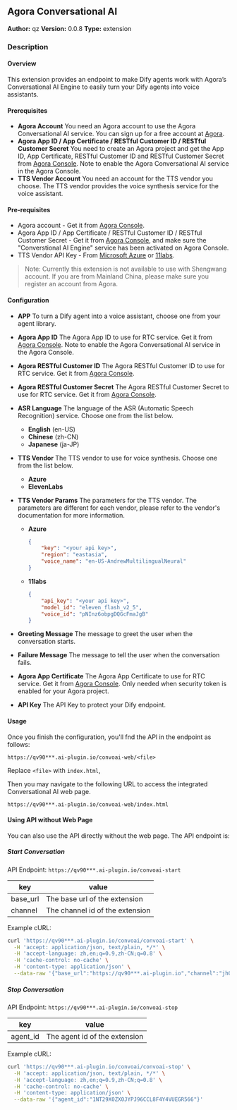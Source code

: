## Agora Conversational AI

**Author:** qz
**Version:** 0.0.8
**Type:** extension

### Description

#### Overview

This extension provides an endpoint to make Dify agents work with Agora’s Conversational AI Engine to easily turn your Dify agents into voice assistants.

#### Prerequisites

- **Agora Account**
    You need an Agora account to use the Agora Conversational AI service. You can sign up for a free account at [Agora](https://sso.agora.io/en/signup/).
- **Agora App ID / App Certificate / RESTful Customer ID / RESTful Customer Secret**
    You need to create an Agora project and get the App ID, App Certificate, RESTful Customer ID and RESTful Customer Secret from [Agora Console](https://console.agora.io/v2). Note to enable the Agora Conversational AI service in the Agora Console.
- **TTS Vendor Account**
    You need an account for the TTS vendor you choose. The TTS vendor provides the voice synthesis service for the voice assistant. 

#### Pre-requisites

- Agora account - Get it from [Agora Console](https://sso.agora.io/en/signup/).
- Agora App ID / App Certificate / RESTful Customer ID / RESTful Customer Secret - Get it from [Agora Console](https://console.agora.io/v2), and make sure the "Converstional AI Engine" service has been activated on Agora Console.
- TTS Vendor API Key - From [Microsoft Azure](https://portal.azure.com/) or [11labs](https://elevenlabs.io/app/settings/api-keys).

> Note: Currently this extension is not available to use with Shengwang account. If you are from Mainland China, please make sure you register an account from Agora.

#### Configuration

- **APP**
    To turn a Dify agent into a voice assistant, choose one from your agent library.
- **Agora App ID**
    The Agora App ID to use for RTC service. Get it from [Agora Console](https://console.agora.io/v2). Note to enable the Agora Conversational AI service in the Agora Console.
- **Agora RESTful Customer ID**
    The Agora RESTful Customer ID to use for RTC service. Get it from [Agora Console](https://console.agora.io/v2).
- **Agora RESTful Customer Secret**
    The Agora RESTful Customer Secret to use for RTC service. Get it from [Agora Console](https://console.agora.io/v2).
- **ASR Language**
    The language of the ASR (Automatic Speech Recognition) service. Choose one from the list below.
  - **English** (en-US)
  - **Chinese** (zh-CN)
  - **Japanese** (ja-JP)
- **TTS Vendor**
    The TTS vendor to use for voice synthesis. Choose one from the list below.
  - **Azure**
  - **ElevenLabs**
- **TTS Vendor Params**
    The parameters for the TTS vendor. The parameters are different for each vendor, please refer to the vendor's documentation for more information.
  - **Azure**

    ```json
    {
        "key": "<your api key>",
        "region": "eastasia",
        "voice_name": "en-US-AndrewMultilingualNeural"
    }
    ```

  - **11labs**

    ```json
    {
        "api_key": "<your api key>",
        "model_id": "eleven_flash_v2_5",
        "voice_id": "pNInz6obpgDQGcFmaJgB"
    }
    ```

- **Greeting Message**
    The message to greet the user when the conversation starts.
- **Failure Message**
    The message to tell the user when the conversation fails.
- **Agora App Certificate**
    The Agora App Certificate to use for RTC service. Get it from [Agora Console](https://console.agora.io/v2). Only needed when security token is enabled for your Agora project.
- **API Key**
    The API Key to protect your Dify endpoint.

#### Usage

Once you finish the configuration, you'll fnd the APl in the endpoint as follows:

`https://qv90***.ai-plugin.io/convoai-web/<file>`

Replace `<file>` with `index.html`,

Then you may navigate to the following URL to access the integrated Conversational Al web page.

`https://qv90***.ai-plugin.io/convoai-web/index.html`

#### Using API without Web Page

You can also use the API directly without the web page. The API endpoint is:

##### Start Conversation

API Endpoint: `https://qv90***.ai-plugin.io/convoai-start`

| key | value |
| --- | --- |
| base_url | The base url of the extension |
| channel | The channel id of the extension |

Example cURL:

```bash
curl 'https://qv90***.ai-plugin.io/convoai/convoai-start' \
  -H 'accept: application/json, text/plain, */*' \
  -H 'accept-language: zh,en;q=0.9,zh-CN;q=0.8' \
  -H 'cache-control: no-cache' \
  -H 'content-type: application/json' \
  --data-raw '{"base_url":"https://qv90***.ai-plugin.io","channel":"jh0y8fgk7"}'
```

##### Stop Conversation

API Endpoint: `https://qv90***.ai-plugin.io/convoai-stop`

| key | value |
| --- | --- |
| agent_id | The agent id of the extension |

Example cURL:

```bash
curl 'https://qv90***.ai-plugin.io/convoai/convoai-stop' \
  -H 'accept: application/json, text/plain, */*' \
  -H 'accept-language: zh,en;q=0.9,zh-CN;q=0.8' \
  -H 'cache-control: no-cache' \
  -H 'content-type: application/json' \
  --data-raw '{"agent_id":"1NT29X0ZX0JYPJ96CCL8F4Y4VUEGR566"}'
```
